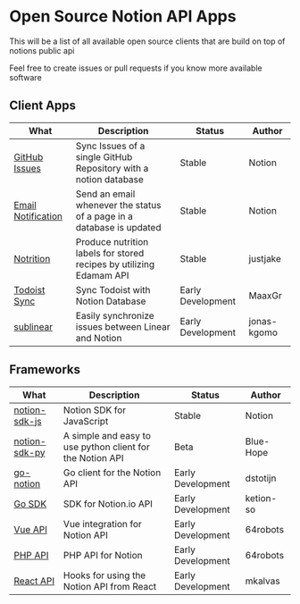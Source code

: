 
# Open Source Notion API Apps

This will be a list of all available open source clients 
that are build on top of notions public api

Feel free to create issues or pull requests if you know more available software

## Client Apps

|What|Description|Status|Author|
|---|---|---|---|
|[GitHub Issues](https://github.com/makenotion/notion-sdk-js/tree/main/examples/github-issue-sync)|Sync Issues of a single GitHub Repository with a notion database|Stable|Notion|
|[Email Notification](https://github.com/makenotion/notion-sdk-js/tree/main/examples/database-update-send-email)|Send an email whenever the status of a page in a database is updated|Stable|Notion|
|[Notrition](https://github.com/justjake/notrition)|Produce nutrition labels for stored recipes by utilizing Edamam API|Stable|justjake|
|[Todoist Sync](https://github.com/MaaxGr/NotionTodoistSync)|Sync Todoist with Notion Database|Early Development|MaaxGr|
|[sublinear](https://github.com/jonas-kgomo/sublinear)|Easily synchronize issues between Linear and Notion|Early Development|jonas-kgomo|

 
## Frameworks

|What|Description|Status|Author|
|---|---|---|---|
|[notion-sdk-js](https://github.com/makenotion/notion-sdk-js)|Notion SDK for JavaScript|Stable|Notion|
|[notion-sdk-py](https://github.com/Blue-Hope/notion-sdk-py)|A simple and easy to use python client for the Notion API|Beta|Blue-Hope|
|[go-notion](https://github.com/dstotijn/go-notion)|Go client for the Notion API|Early Development|dstotijn|
|[Go SDK](https://github.com/ketion-so/go-notion)|SDK for Notion.io API|Early Development|ketion-so|
|[Vue API](https://github.com/64robots/vue-notion-api)|Vue integration for Notion API|Early Development|64robots|
|[PHP API](https://github.com/64robots/php-notion)|PHP API for Notion|Early Development|64robots|
|[React API](https://github.com/mkalvas/notion-react)|Hooks for using the Notion API from React|Early Development|mkalvas|

